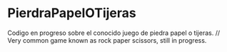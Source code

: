 # PierdraPapelOTijeras
Codigo en progreso sobre el conocido juego de piedra papel o tijeras.
// Very common game known as rock paper scissors, still in progress.
